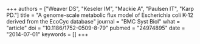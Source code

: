 +++
authors = ["Weaver DS", "Keseler IM", "Mackie A", "Paulsen IT", "Karp PD."]
title = "A genome-scale metabolic flux model of Escherichia coli K-12 derived from the EcoCyc database"
journal = "BMC Syst Biol"
what = "article"
doi = "10.1186/1752-0509-8-79"
pubmed = "24974895"
date = "2014-07-01"
keywords = []
+++

